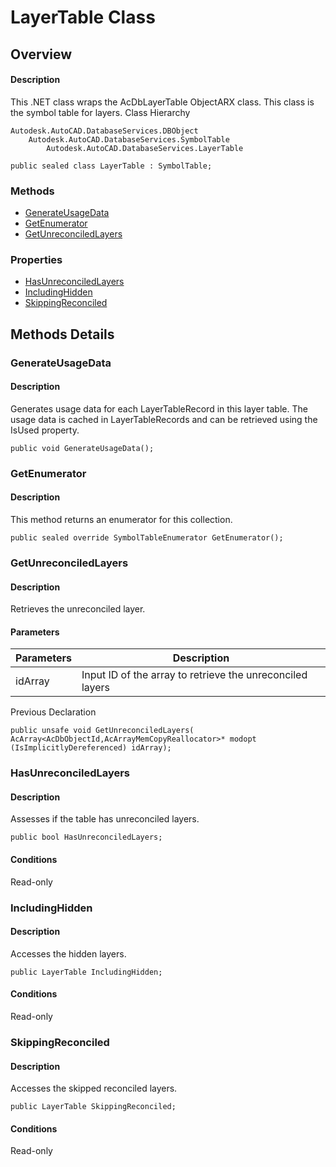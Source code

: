 # LayerTable Class

## Overview

#### Description
This .NET class wraps the AcDbLayerTable ObjectARX class. 
This class is the symbol table for layers.
Class Hierarchy
```text
Autodesk.AutoCAD.DatabaseServices.DBObject
    Autodesk.AutoCAD.DatabaseServices.SymbolTable
        Autodesk.AutoCAD.DatabaseServices.LayerTable
```

```text
public sealed class LayerTable : SymbolTable;
```

### Methods

- [GenerateUsageData](#generateusagedata)
- [GetEnumerator](#getenumerator)
- [GetUnreconciledLayers](#getunreconciledlayers)

### Properties

- [HasUnreconciledLayers](#hasunreconciledlayers)
- [IncludingHidden](#includinghidden)
- [SkippingReconciled](#skippingreconciled)


## Methods Details

### GenerateUsageData

#### Description
Generates usage data for each LayerTableRecord in this layer table. The usage data is cached in LayerTableRecords and can be retrieved using the IsUsed property.
```text
public void GenerateUsageData();
```

### GetEnumerator

#### Description
This method returns an enumerator for this collection.
```text
public sealed override SymbolTableEnumerator GetEnumerator();
```

### GetUnreconciledLayers

#### Description
Retrieves the unreconciled layer.
#### Parameters

| Parameters | Description |
| --- | --- |
| idArray | Input ID of the array to retrieve the unreconciled layers |

Previous Declaration
```text
public unsafe void GetUnreconciledLayers( AcArray<AcDbObjectId,AcArrayMemCopyReallocator>* modopt (IsImplicitlyDereferenced) idArray);
```

### HasUnreconciledLayers

#### Description
Assesses if the table has unreconciled layers.
```text
public bool HasUnreconciledLayers;
```

#### Conditions
Read-only
### IncludingHidden

#### Description
Accesses the hidden layers.
```text
public LayerTable IncludingHidden;
```

#### Conditions
Read-only
### SkippingReconciled

#### Description
Accesses the skipped reconciled layers.
```text
public LayerTable SkippingReconciled;
```

#### Conditions
Read-only
